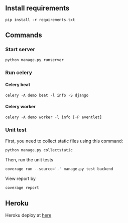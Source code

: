 ## Install requirements

```
pip install -r requirements.txt
```

## Commands
### Start server
```python
python manage.py runserver
```
### Run celery
#### Celery beat
```python
celery -A demo beat -l info -S django
```
#### Celery worker
```python
celery -A demo worker -l info [-P eventlet]
```
### Unit test
First, you need to collect static files using this command:
```python
python manage.py collectstatic
```
Then, run the unit tests
```python
coverage run --source='.' manage.py test backend
```
View report by
```python
coverage report
```
## Heroku
Heroku deploy at [here](https://django-demoo.herokuapp.com/)
